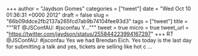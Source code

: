 
+++
author = "Jaydson Gomes"
categories = ["tweet"]
date = "Wed Oct 10 01:36:31 +0000 2012"
draft = false
slug = "66b09ddce2fb2137a265fcd7ab9b74104fee93d3"
tags = ["tweet"]
title = """RT @JSConfAU: #jsconfau Y..."""
tweet = true
micro = true
tweet_url = "https://twitter.com/jaydson/status/255844223994167297"
+++
RT @JSConfAU: #jsconfau Yes we had Brendan Eich. Yes today is the last day for submitting a talk and yes, tickets are selling like hot c ...
